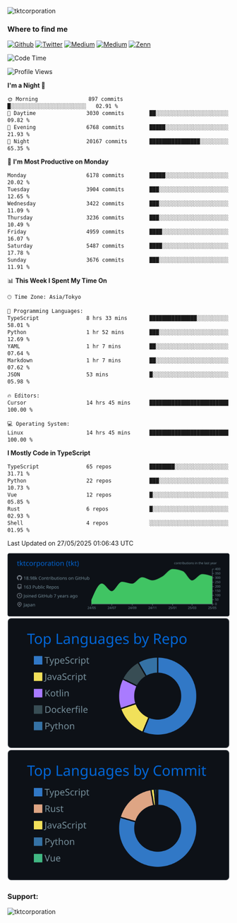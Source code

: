 <p align="left"> <img src="https://komarev.com/ghpvc/?username=tktcorporation&label=Profile%20views&color=0e75b6&style=flat" alt="tktcorporation" /> </p>

<h3>Where to find me</h3>
<p>
<a href="https://github.com/tktcorporation" target="_blank"><img alt="Github" src="https://img.shields.io/badge/GitHub-%2312100E.svg?&style=for-the-badge&logo=Github&logoColor=white" /></a>
<a href="https://twitter.com/tktcorporation" target="_blank"><img alt="Twitter" src="https://img.shields.io/badge/twitter-%231DA1F2.svg?&style=for-the-badge&logo=twitter&logoColor=white" /></a>
<a href="https://www.linkedin.com/in/tktcorporation" target="_blank"><img alt="Medium" src="https://img.shields.io/badge/linkdin-0a66c2.svg?&style=for-the-badge&logo=linkedin&logoColor=white" /></a>
<a href="https://qiita.com/tktcorporation" target="_blank"><img alt="Medium" src="https://img.shields.io/badge/qiita-55C500.svg?&style=for-the-badge&logo=qiita&logoColor=white" /></a>
<a href="https://zenn.dev/tktcorporation" target="_blank"><img alt="Zenn" src="https://img.shields.io/badge/Zenn-3EA8FF.svg?&style=for-the-badge&logo=Zenn&logoColor=white" /></a>
</p>
  
<!--START_SECTION:waka-->
![Code Time](http://img.shields.io/badge/Code%20Time-2%2C399%20hrs%2011%20mins-blue)

![Profile Views](http://img.shields.io/badge/Profile%20Views-4-blue)

**I'm a Night 🦉** 

```text
🌞 Morning                897 commits         █░░░░░░░░░░░░░░░░░░░░░░░░   02.91 % 
🌆 Daytime                3030 commits        ██░░░░░░░░░░░░░░░░░░░░░░░   09.82 % 
🌃 Evening                6768 commits        █████░░░░░░░░░░░░░░░░░░░░   21.93 % 
🌙 Night                  20167 commits       ████████████████░░░░░░░░░   65.35 % 
```
📅 **I'm Most Productive on Monday** 

```text
Monday                   6178 commits        █████░░░░░░░░░░░░░░░░░░░░   20.02 % 
Tuesday                  3904 commits        ███░░░░░░░░░░░░░░░░░░░░░░   12.65 % 
Wednesday                3422 commits        ███░░░░░░░░░░░░░░░░░░░░░░   11.09 % 
Thursday                 3236 commits        ███░░░░░░░░░░░░░░░░░░░░░░   10.49 % 
Friday                   4959 commits        ████░░░░░░░░░░░░░░░░░░░░░   16.07 % 
Saturday                 5487 commits        ████░░░░░░░░░░░░░░░░░░░░░   17.78 % 
Sunday                   3676 commits        ███░░░░░░░░░░░░░░░░░░░░░░   11.91 % 
```


📊 **This Week I Spent My Time On** 

```text
🕑︎ Time Zone: Asia/Tokyo

💬 Programming Languages: 
TypeScript               8 hrs 33 mins       ███████████████░░░░░░░░░░   58.01 % 
Python                   1 hr 52 mins        ███░░░░░░░░░░░░░░░░░░░░░░   12.69 % 
YAML                     1 hr 7 mins         ██░░░░░░░░░░░░░░░░░░░░░░░   07.64 % 
Markdown                 1 hr 7 mins         ██░░░░░░░░░░░░░░░░░░░░░░░   07.62 % 
JSON                     53 mins             █░░░░░░░░░░░░░░░░░░░░░░░░   05.98 % 

🔥 Editors: 
Cursor                   14 hrs 45 mins      █████████████████████████   100.00 % 

💻 Operating System: 
Linux                    14 hrs 45 mins      █████████████████████████   100.00 % 
```

**I Mostly Code in TypeScript** 

```text
TypeScript               65 repos            ████████░░░░░░░░░░░░░░░░░   31.71 % 
Python                   22 repos            ███░░░░░░░░░░░░░░░░░░░░░░   10.73 % 
Vue                      12 repos            █░░░░░░░░░░░░░░░░░░░░░░░░   05.85 % 
Rust                     6 repos             █░░░░░░░░░░░░░░░░░░░░░░░░   02.93 % 
Shell                    4 repos             ░░░░░░░░░░░░░░░░░░░░░░░░░   01.95 % 
```




 Last Updated on 27/05/2025 01:06:43 UTC
<!--END_SECTION:waka-->

[![](https://raw.githubusercontent.com/tktcorporation/tktcorporation/master/profile-summary-card-output/github_dark/0-profile-details.svg)](https://github.com/vn7n24fzkq/github-profile-summary-cards)
[![](https://raw.githubusercontent.com/tktcorporation/tktcorporation/master/profile-summary-card-output/github_dark/1-repos-per-language.svg)](https://github.com/vn7n24fzkq/github-profile-summary-cards) [![](https://raw.githubusercontent.com/tktcorporation/tktcorporation/master/profile-summary-card-output/github_dark/2-most-commit-language.svg)](https://github.com/vn7n24fzkq/github-profile-summary-cards)

<h3 align="left">Support:</h3>
<p><a href="https://www.buymeacoffee.com/tktcorporation"> <img align="left" src="https://cdn.buymeacoffee.com/buttons/v2/default-yellow.png" height="50" width="210" alt="tktcorporation" /></a></p><br><br>
